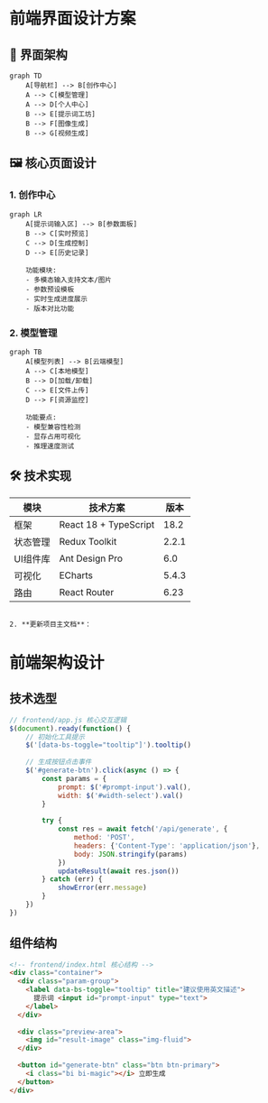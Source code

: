 # 前端界面设计方案

## 🎨 界面架构
```mermaid
graph TD
    A[导航栏] --> B[创作中心]
    A --> C[模型管理]
    A --> D[个人中心]
    B --> E[提示词工坊]
    B --> F[图像生成]
    B --> G[视频生成]
```

## 🖼️ 核心页面设计

### 1. 创作中心
```mermaid
graph LR
    A[提示词输入区] --> B[参数面板]
    B --> C[实时预览]
    C --> D[生成控制]
    D --> E[历史记录]
    
    功能模块:
    - 多模态输入支持文本/图片
    - 参数预设模板
    - 实时生成进度展示
    - 版本对比功能
```

### 2. 模型管理
```mermaid
graph TB
    A[模型列表] --> B[云端模型]
    A --> C[本地模型]
    B --> D[加载/卸载]
    C --> E[文件上传]
    D --> F[资源监控]
    
    功能要点:
    - 模型兼容性检测
    - 显存占用可视化
    - 推理速度测试
```

## 🛠️ 技术实现
| 模块         | 技术方案               | 版本   |
|--------------|-----------------------|-------|
| 框架         | React 18 + TypeScript | 18.2  |
| 状态管理     | Redux Toolkit         | 2.2.1 |
| UI组件库     | Ant Design Pro        | 6.0   |
| 可视化       | ECharts               | 5.4.3 |
| 路由         | React Router          | 6.23  |
```

2. **更新项目主文档**：
```

# 前端架构设计

## 技术选型
```javascript
// frontend/app.js 核心交互逻辑
$(document).ready(function() {
    // 初始化工具提示
    $('[data-bs-toggle="tooltip"]').tooltip()
    
    // 生成按钮点击事件
    $('#generate-btn').click(async () => {
        const params = {
            prompt: $('#prompt-input').val(),
            width: $('#width-select').val()
        }
        
        try {
            const res = await fetch('/api/generate', {
                method: 'POST',
                headers: {'Content-Type': 'application/json'},
                body: JSON.stringify(params)
            })
            updateResult(await res.json())
        } catch (err) {
            showError(err.message)
        }
    })
})
```

## 组件结构
```html
<!-- frontend/index.html 核心结构 -->
<div class="container">
  <div class="param-group">
    <label data-bs-toggle="tooltip" title="建议使用英文描述">
      提示词 <input id="prompt-input" type="text">
    </label>
  </div>
  
  <div class="preview-area">
    <img id="result-image" class="img-fluid">
  </div>
  
  <button id="generate-btn" class="btn btn-primary">
    <i class="bi bi-magic"></i> 立即生成
  </button>
</div>
```